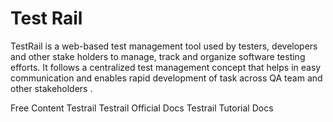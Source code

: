 # Test Rail

TestRail is a web-based test management tool used by testers, developers and other stake holders to manage, track and organize software testing efforts. It follows a centralized test management concept that helps in easy communication and enables rapid development of task across QA team and other stakeholders .

<ResourceGroupTitle>Free Content</ResourceGroupTitle>
<BadgeLink colorScheme='blue' badgeText='Official Website' href='https://www.gurock.com/testrail/'>Testrail</BadgeLink>
<BadgeLink colorScheme='blue' badgeText='Official Docs' href='https://support.gurock.com/hc/en-us/'>Testrail Official Docs</BadgeLink>
<BadgeLink colorScheme='green' badgeText='Read' href='https://www.tutorialspoint.com/testrail/testrail_introduction.htm'>Testrail Tutorial Docs</BadgeLink>
